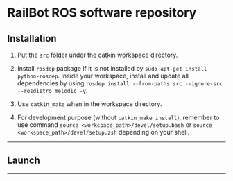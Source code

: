 # RailBot ROS software repository

## Installation

1. Put the `src` folder under the catkin workspace directory. 

2. Install `rosdep` package if it is not installed by `sudo apt-get install python-rosdep`. Inside your workspace, install and update all dependencies by using `rosdep install --from-paths src --ignore-src --rosdistro melodic -y`.

3. Use `catkin_make` when in the workspace directory. 

4. For development purpose (without `catkin_make install`), remember to use command `source <workspace_path>/devel/setup.bash` or `source <workspace_path>/devel/setup.zsh` depending on your shell.

---

## Launch


---
